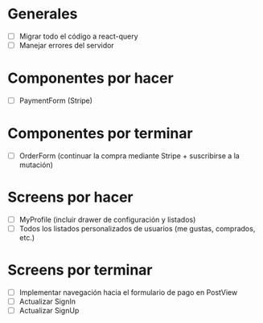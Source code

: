 # Generales
- [ ] Migrar todo el código a react-query
- [ ] Manejar errores del servidor

# Componentes por hacer
- [ ] PaymentForm (Stripe)

# Componentes por terminar
- [ ] OrderForm (continuar la compra mediante Stripe + suscribirse a la mutación)

# Screens por hacer
- [ ] MyProfile (incluir drawer de configuración y listados)
- [ ] Todos los listados personalizados de usuarios (me gustas, comprados, etc.)

# Screens por terminar
- [ ] Implementar navegación hacia el formulario de pago en PostView
- [ ] Actualizar SignIn
- [ ] Actualizar SignUp
